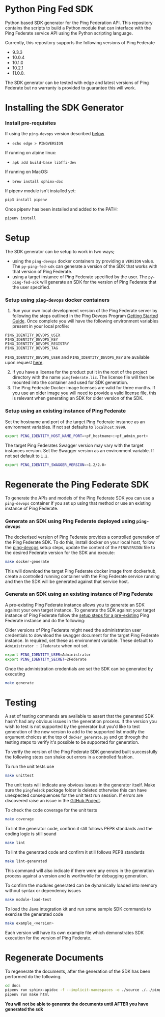 # Python Ping Fed SDK

Python based SDK generator for the Ping Federation API. This repository contains the scripts to build a Python module 
that can interface with the Ping Federate service API using the Python scripting language. 

Currently, this repository supports the following versions of Ping Federate 
  - 9.3.3
  - 10.0.4
  - 10.1.0
  - 10.2.1
  - 11.0.0. 
 
The SDK generator can be tested with edge and latest versions of Ping Federate but no warranty is provided to guarantee 
this will work.

# Installing the SDK Generator

### Install pre-requisites

If using the `ping-devops` version described [below](#setup-using-ping-devops-docker-containers)
- `echo edge > PINGVERSION`

If running on alpine linux:
- `apk add build-base libffi-dev`

If running on MacOS:
- `brew install sphinx-doc`

If pipenv module isn't installed yet:
```bash
pip3 install pipenv
```
Once pipenv has been installed and added to the PATH:
```bash
pipenv install
```

# Setup
The SDK generator can be setup to work in two ways;
- using the `ping-devops` docker containers by providing a `VERSION` value. The `py-ping-fed-sdk` can generate a 
version of the SDK that works with that version of Ping Federate.
- using a target instance of Ping Federate specified by the user. The `py-ping-fed-sdk` will generate an SDK for the 
version of Ping Federate that the user specified.

### Setup using  `ping-devops` docker containers

1. Run your own local development version of the Ping Federate server by following the steps outlined in the Ping Devops 
Program [Getting Started Guide](https://devops.pingidentity.com/get-started/introduction/). Once complete you will have 
the following environment variables present in your local profile:

```
PING_IDENTITY_DEVOPS_USER
PING_IDENTITY_DEVOPS_KEY
PING_IDENTITY_DEVOPS_REGISTRY
PING_IDENTITY_DEVOPS_TAG
```

`PING_IDENTITY_DEVOPS_USER` and `PING_IDENTITY_DEVOPS_KEY` are available upon request 
[here](https://bit.ly/ping-devops-request).

2. If you have a license for the product put it in the root of the project directory with the name `pingfederate.lic`. 
The license file will then be mounted into the container and used for SDK generation.
3. The Ping Federate Docker image licenses are valid for three months. If you use an older image you will need to 
provide a valid license file, this is relevant when generating an SDK for older version of the SDK.

### Setup using an existing instance of Ping Federate

Set the hostname and port of the target Ping Federate instance as an environment variables. If not set defaults to 
`localhost:9999`.
```bash
export PING_IDENTITY_HOST_NAME_PORT=<pf_hostname>:<pf_admin_port>
```
The target Ping Federates Swagger version may vary with the target instances version. Set the Swagger version as an 
environment variable. If not set default to `1.2`.
```bash
export PING_IDENTITY_SWAGGER_VERSION=<1.2/2.0>
```

# Regenerate the Ping Federate SDK

To generate the APIs and models of the Ping Federate SDK you can use a `ping-devops` container if you set up using that 
method or use an existing instance of Ping Federate.  

### Generate an SDK using Ping Federate deployed using `ping-devops`

The dockerised version of Ping Federate provides a controlled generation of the Ping Federate SDK. To do this, install 
docker on your local host, follow the [ping-devops](#setup-using-ping-devops-docker-containers) setup steps, update the 
content of the `PINGVERSION` file to the desired Federate version for the SDK and execute:

```bash
make docker-generate
```

This will download the target Ping Federate docker image from dockerhub, create a controlled running container with the 
Ping Federate service running and then the SDK will be generated against that service host.

### Generate an SDK using an existing instance of Ping Federate

A pre-existing Ping Federate instance allows you to generate an SDK against your own target instance. To generate the 
SDK against your target instance of Ping Federate follow the 
[setup steps for a pre-existing](#setup-using-an-existing-instance-of-ping-federate) Ping Federate instance and do the 
following:

Older versions of Ping Federate might need the administration user credentials to download the swagger document for the 
target Ping Federate instance. In required, set these as environment variable. These default to 
`Administrator : 2Federate` when not set.

```bash
export PING_IDENTITY_USER=Administrator
export PING_IDENTITY_SECRET=2Federate
```

Once the administration credentials are set the SDK can be generated by executing
```bash
make generate
```

# Testing

A set of testing commands are available to assert that the generated SDK hasn't had any obvious issues in the generation 
process. If the version you wish to test is not supported by the generator but you'd like to test generation of the new 
version to add to the supported list modify the argument choices at the top of `docker_generate.py` and go through the 
testing steps to verify it's possible to be supported for generation.

To verify the version of the Ping Federate SDK generated built successfully the following steps can shake out errors in
a controlled fashion.

To run the unit tests use
```bash
make unittest
```

The unit tests will indicate any obvious issues in the generator itself. Make sure the `pingfedsdk` package folder is 
deleted otherwise this can have unexpected consequences for the unit test run session. If errors are discovered raise an 
issue in the [GitHub Project](https://github.com/Py-Ping/py-ping-fed-sdk/issues).

To check the code coverage for the unit tests

```bash
make coverage
```

To lint the generator code, confirm it still follows PEP8 standards and the coding logic is still sound

```bash
make lint
```

To lint the generated code and confirm it still follows PEP8 standards

```bash
make lint-generated
```

This command will also indicate if there were any errors in the generation process against a version and is worthwhile 
for debugging generation.

To confirm the modules generated can be dynamically loaded into memory without syntax or dependency issues

```bash
make module-load-test
```

To load the Java integration kit and run some sample SDK commands to exercise the generated code

```bash
make example_<version>
```

Each version will have its own example file which demonstrates SDK execution for the version of Ping Federate.

# Regenerate Documents

To regenerate the documents, after the generation of the SDK has been performed do the following.

```bash
cd docs
pipenv run sphinx-apidoc -f --implicit-namespaces -o ./source ./../pingfedsdk
pipenv run make html
```
**You will not be able to generate the documents until AFTER you have generated the sdk**
